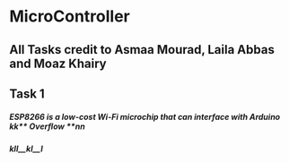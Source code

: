 # MicroController

## All Tasks credit to Asmaa Mourad, Laila Abbas and Moaz Khairy

## Task 1

##### **ESP8266** is a low-cost Wi-Fi microchip that can interface with **Arduino** kk** Overflow **nn
##### kll__kl__l

